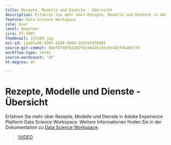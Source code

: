 ```yaml
---
title: Rezepte, Modelle und Dienste - Übersicht
description: Erfahren Sie mehr über Rezepte, Modelle und Dienste in Adobe Experience Platform Data Science Workspace.
feature: Data Science Workspace
role: User
level: Beginner
jira: KT-7807
thumbnail: 333380.jpg
exl-id: 1aa07a46-5997-4288-959d-2d255fd76983
source-git-commit: 00ef0f40fb3d82f0c06428a35c0e402f46ab6774
workflow-type: tm+mt
source-wordcount: '47'
ht-degree: 0%

---
```


# Rezepte, Modelle und Dienste - Übersicht

Erfahren Sie mehr über Rezepte, Modelle und Dienste in Adobe Experience Platform Data Science Workspace. Weitere Informationen finden Sie in der Dokumentation zu [Data Science Workspace](https://experienceleague.adobe.com/docs/experience-platform/data-science-workspace/home.html).

>[!VIDEO](https://video.tv.adobe.com/v/333380?learn=on)

